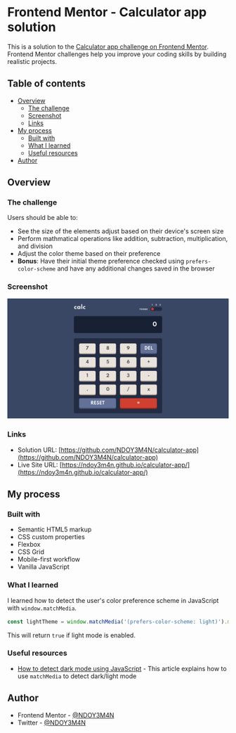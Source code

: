 # Frontend Mentor - Calculator app solution

This is a solution to the [Calculator app challenge on Frontend Mentor](https://www.frontendmentor.io/challenges/calculator-app-9lteq5N29). Frontend Mentor challenges help you improve your coding skills by building realistic projects. 

## Table of contents

- [Overview](#overview)
  - [The challenge](#the-challenge)
  - [Screenshot](#screenshot)
  - [Links](#links)
- [My process](#my-process)
  - [Built with](#built-with)
  - [What I learned](#what-i-learned)
  - [Useful resources](#useful-resources)
- [Author](#author)

## Overview

### The challenge

Users should be able to:

- See the size of the elements adjust based on their device's screen size
- Perform mathmatical operations like addition, subtraction, multiplication, and division
- Adjust the color theme based on their preference
- **Bonus**: Have their initial theme preference checked using `prefers-color-scheme` and have any additional changes saved in the browser

### Screenshot

![](./screenshot.png)

### Links

- Solution URL: [https://github.com/NDOY3M4N/calculator-app](https://github.com/NDOY3M4N/calculator-app)
- Live Site URL: [https://ndoy3m4n.github.io/calculator-app/](https://ndoy3m4n.github.io/calculator-app/)

## My process

### Built with

- Semantic HTML5 markup
- CSS custom properties
- Flexbox
- CSS Grid
- Mobile-first workflow
- Vanilla JavaScript

### What I learned

I learned how to detect the user's color preference scheme in JavaScript with `window.matchMedia`.

```js
const lightTheme = window.matchMedia('(prefers-color-scheme: light)').matches
```
This will return `true` if light mode is enabled.

### Useful resources

- [How to detect dark mode using JavaScript](https://flaviocopes.com/javascript-detect-dark-mode/) - This article explains how to use `matchMedia` to detect dark/light mode

## Author

- Frontend Mentor - [@NDOY3M4N](https://www.frontendmentor.io/profile/NDOY3M4N)
- Twitter - [@NDOY3M4N](https://www.twitter.com/NDOY3M4N)
